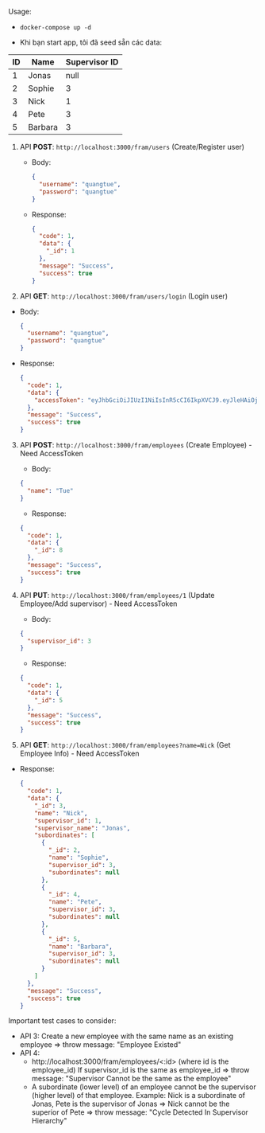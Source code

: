 Usage:
- `docker-compose up -d`

- Khi bạn start app, tôi đã seed sẵn các data:

| ID | Name    | Supervisor ID |
|----|---------|---------------|
| 1  | Jonas   | null          |
| 2  | Sophie  | 3             |
| 3  | Nick    | 1             |
| 4  | Pete    | 3             |
| 5  | Barbara | 3             |


1. API **POST**: `http://localhost:3000/fram/users` (Create/Register user)
   - Body:
     ```json
     {
       "username": "quangtue",
       "password": "quangtue"
     }
     ```
   - Response:
     ```json
     {
       "code": 1,
       "data": {
         "_id": 1
       },
       "message": "Success",
       "success": true
     }
     ```

2. API **GET**: `http://localhost:3000/fram/users/login` (Login user)
- Body:
  ```json
  {
    "username": "quangtue",
    "password": "quangtue"
  }
  ```
- Response:
  ```json
  {
    "code": 1,
    "data": {
      "accessToken": "eyJhbGciOiJIUzI1NiIsInR5cCI6IkpXVCJ9.eyJleHAiOjE2ODYyMDg0MzQsImlkIjoxLCJ1c2VybmFtZSI6InF1YW5ndHVlIn0.gLhDlC1Jxlu6YitMFfGxiei6PYdoyAmFiKt8w3JD3ow"
    },
    "message": "Success",
    "success": true
  }
  ```

3. API **POST**: `http://localhost:3000/fram/employees` (Create Employee) - Need AccessToken
    - Body:
     ```json
     {
       "name": "Tue"
     }
     ```
    - Response:
     ```json
     {
       "code": 1,
       "data": {
         "_id": 8
       },
       "message": "Success",
       "success": true
     }
     ```
4. API **PUT**: `http://localhost:3000/fram/employees/1` (Update Employee/Add supervisor) - Need AccessToken
    - Body:
     ```json
     {
       "supervisor_id": 3
     }
     ```
    - Response:
     ```json
     {
       "code": 1,
       "data": {
         "_id": 5
       },
       "message": "Success",
       "success": true
     }
     ```

5. API **GET**: `http://localhost:3000/fram/employees?name=Nick` (Get Employee Info) - Need AccessToken
- Response:
  ```json
  {
    "code": 1,
    "data": {
      "_id": 3,
      "name": "Nick",
      "supervisor_id": 1,
      "supervisor_name": "Jonas",
      "subordinates": [
        {
          "_id": 2,
          "name": "Sophie",
          "supervisor_id": 3,
          "subordinates": null
        },
        {
          "_id": 4,
          "name": "Pete",
          "supervisor_id": 3,
          "subordinates": null
        },
        {
          "_id": 5,
          "name": "Barbara",
          "supervisor_id": 3,
          "subordinates": null
        }
      ]
    },
    "message": "Success",
    "success": true
  }
  ```

Important test cases to consider:

- API 3:
    Create a new employee with the same name as an existing employee => throw message: "Employee Existed"
- API 4:
    + http://localhost:3000/fram/employees/<:id> (where id is the employee_id)
      If supervisor_id is the same as employee_id => throw message: "Supervisor Cannot be the same as the employee"
    + A subordinate (lower level) of an employee cannot be the supervisor (higher level) of that employee.
      Example:
      Nick is a subordinate of Jonas, Pete is the supervisor of Jonas => Nick cannot be the superior of Pete
      => throw message: "Cycle Detected In Supervisor Hierarchy"